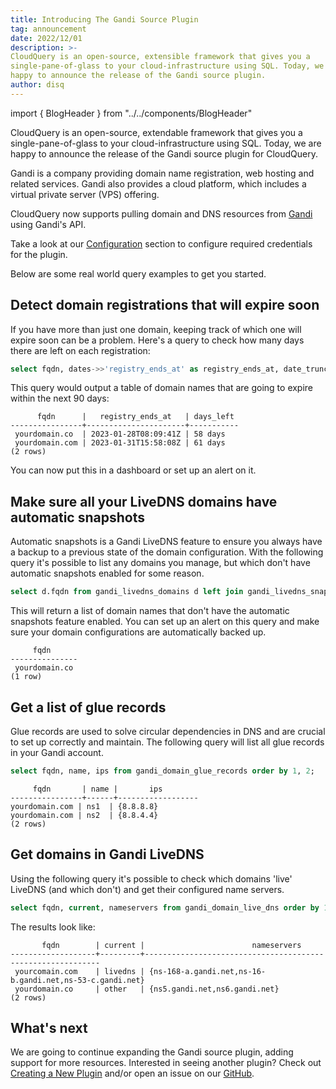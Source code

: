 ```yaml
---
title: Introducing The Gandi Source Plugin
tag: announcement
date: 2022/12/01
description: >-
CloudQuery is an open-source, extensible framework that gives you a
single-pane-of-glass to your cloud-infrastructure using SQL. Today, we are
happy to announce the release of the Gandi source plugin.
author: disq
---
```


import { BlogHeader } from "../../components/BlogHeader"

<BlogHeader/>

CloudQuery is an open-source, extendable framework that gives you a single-pane-of-glass to your cloud-infrastructure using SQL. Today, we are happy to announce the release of the Gandi source plugin for CloudQuery.

Gandi is a company providing domain name registration, web hosting and related services. Gandi also provides a cloud platform, which includes a virtual private server (VPS) offering.

CloudQuery now supports pulling domain and DNS resources from [Gandi](https://gandi.net/) using Gandi's API.

Take a look at our [Configuration](/docs/plugins/sources/gandi/configuration) section to configure required credentials for the plugin.

Below are some real world query examples to get you started.

## Detect domain registrations that will expire soon

If you have more than just one domain, keeping track of which one will expire soon can be a problem. Here's a query to check how many days there are left on each registration:

```sql
select fqdn, dates->>'registry_ends_at' as registry_ends_at, date_trunc('day', (dates->>'registry_ends_at')::timestamp - current_timestamp) as days_left from gandi_domains where ((dates->>'registry_ends_at')::timestamp - interval '90 day') < current_timestamp order by 1;
```

This query would output a table of domain names that are going to expire within the next 90 days:

```
      fqdn      |   registry_ends_at   | days_left
----------------+----------------------+-----------
 yourdomain.co  | 2023-01-28T08:09:41Z | 58 days
 yourdomain.com | 2023-01-31T15:58:08Z | 61 days
(2 rows)
```

You can now put this in a dashboard or set up an alert on it.

## Make sure all your LiveDNS domains have automatic snapshots

Automatic snapshots is a Gandi LiveDNS feature to ensure you always have a backup to a previous state of the domain configuration. With the following query it's possible to list any domains you manage, but which don't have automatic snapshots enabled for some reason.

```sql
select d.fqdn from gandi_livedns_domains d left join gandi_livedns_snapshots s on s.fqdn=d.fqdn and s.automatic where s.fqdn is null;
```

This will return a list of domain names that don't have the automatic snapshots feature enabled. You can set up an alert on this query and make sure your domain configurations are automatically backed up.

```
     fqdn
---------------
 yourdomain.co
(1 row)
```


## Get a list of glue records

Glue records are used to solve circular dependencies in DNS and are crucial to set up correctly and maintain. The following query will list all glue records in your Gandi account.

```sql
select fqdn, name, ips from gandi_domain_glue_records order by 1, 2;
```
```
     fqdn       | name |       ips
----------------+------+------------------
yourdomain.com | ns1  | {8.8.8.8}
yourdomain.com | ns2  | {8.8.4.4}
(2 rows)
```

## Get domains in Gandi LiveDNS

Using the following query it's possible to check which domains 'live' LiveDNS (and which don't) and get their configured name servers.

```sql
select fqdn, current, nameservers from gandi_domain_live_dns order by 1;
```

The results look like:

```
       fqdn        | current |                        nameservers
-------------------+---------+------------------------------------------------------------
 yourcomain.com    | livedns | {ns-168-a.gandi.net,ns-16-b.gandi.net,ns-53-c.gandi.net}
 yourdomain.co     | other   | {ns5.gandi.net,ns6.gandi.net}
(2 rows)
```

## What's next

We are going to continue expanding the Gandi source plugin, adding support for more resources. Interested in seeing another plugin? Check out [Creating a New Plugin](/docs/developers/creating-new-plugin) and/or open an issue on our [GitHub](https://github.com/cloudquery/cloudquery).
